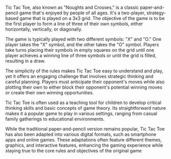 Tic Tac Toe, also known as "Noughts and Crosses," is a classic paper-and-pencil game that's enjoyed by people of all ages. It's a two-player, strategy-based game that is played on a 3x3 grid. The objective of the game is to be the first player to form a line of three of their own symbols, either horizontally, vertically, or diagonally.

The game is typically played with two different symbols: "X" and "O." One player takes the "X" symbol, and the other takes the "O" symbol. Players take turns placing their symbols in empty squares on the grid until one player achieves a winning line of three symbols or until the grid is filled, resulting in a draw.

The simplicity of the rules makes Tic Tac Toe easy to understand and play, yet it offers an engaging challenge that involves strategic thinking and careful planning. Players must anticipate their opponent's moves while also plotting their own to either block their opponent's potential winning moves or create their own winning opportunities.

Tic Tac Toe is often used as a teaching tool for children to develop critical thinking skills and basic concepts of game theory. Its straightforward nature makes it a popular game to play in various settings, ranging from casual family gatherings to educational environments.

While the traditional paper-and-pencil version remains popular, Tic Tac Toe has also been adapted into various digital formats, such as smartphone apps and online games. These adaptations often feature different themes, graphics, and interactive features, enhancing the gaming experience while staying true to the core rules and objectives of the original game
